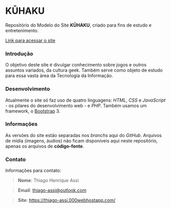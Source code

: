 # KŪHAKU

Repositório do Modelo do Site **KŪHAKU**, criado para fins de estudo e entretenimento.

[Link para acessar o site](https://thiago-assi.000webhostapp.com/site-kuuhaku/)

### Introdução
O objetivo deste site é divulgar conhecimento sobre jogos e outros assuntos variados, da cultura geek. Também serve como objeto de estudo para essa vasta área da Tecnologia da Informação.

### Desenvolvimento
Atualmente o site só faz uso de quatro linguagens: *HTML*, *CSS* e *JavaScript* - os pilares do desenvolvimento web - e *PHP*. Também usamos um framework, o [Bootstrap](https://getbootstrap.com/) 3.

### Informações
As versões do site estão separadas nos *branchs* aqui do *GitHub*. Arquivos de mídia (imagens, áudios) não ficam disponíveis aqui neste repositório, apenas os arquivos de **código-fonte**.

### Contato
Informações para contato:
> **Nome**: Thiago Henrique Assi

> **Email**: thiago-assi@outlook.com

> **Site**: https://thiago-assi.000webhostapp.com/
